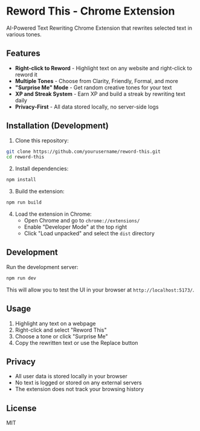 # Reword This - Chrome Extension

AI-Powered Text Rewriting Chrome Extension that rewrites selected text in various tones.

## Features

- **Right-click to Reword** - Highlight text on any website and right-click to reword it
- **Multiple Tones** - Choose from Clarity, Friendly, Formal, and more
- **"Surprise Me" Mode** - Get random creative tones for your text
- **XP and Streak System** - Earn XP and build a streak by rewriting text daily
- **Privacy-First** - All data stored locally, no server-side logs

## Installation (Development)

1. Clone this repository:
```bash
git clone https://github.com/yourusername/reword-this.git
cd reword-this
```

2. Install dependencies:
```bash
npm install
```

3. Build the extension:
```bash
npm run build
```

4. Load the extension in Chrome:
   - Open Chrome and go to `chrome://extensions/`
   - Enable "Developer Mode" at the top right
   - Click "Load unpacked" and select the `dist` directory

## Development

Run the development server:
```bash
npm run dev
```

This will allow you to test the UI in your browser at `http://localhost:5173/`.

## Usage

1. Highlight any text on a webpage
2. Right-click and select "Reword This"
3. Choose a tone or click "Surprise Me"
4. Copy the rewritten text or use the Replace button

## Privacy

- All user data is stored locally in your browser
- No text is logged or stored on any external servers
- The extension does not track your browsing history

## License

MIT 